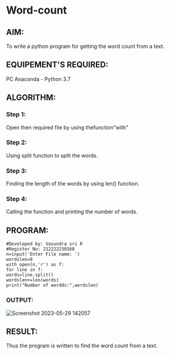 # Word-count
## AIM:
To write a python program for getting the word count from a text.
## EQUIPEMENT'S REQUIRED: 
PC
Anaconda - Python 3.7
## ALGORITHM: 
### Step 1:
 Open then required file by using thefunction"with"
### Step 2: 
 Using split function to split the words.
### Step 3: 
Finding the length of the words by using len() function.
### Step 4:  
Calling the function and printing the number of words.

## PROGRAM:
```
#Developed by: Vasundra sri R
#Register No: 212222230168
n=input('Enter File name: ')
wordslen=0
with open(n,'r') as f:
for line in f:
words=line.split()
wordslen+=len(words)
print("Number of wordds:",wordslen)
```
### OUTPUT:
![Screenshot 2023-05-29 142057](https://github.com/vasundrasriravi/Word-count/assets/119393983/05fd0a0d-d73a-48a5-afda-2b91de3e42d1)



## RESULT:
Thus the program is written to find the word count from a text.

